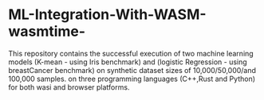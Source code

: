 # ML-Integration-With-WASM-wasmtime-
This repository contains the successful execution of two machine learning models (K-mean - using Iris benchmark) and (logistic Regression - using breastCancer benchmark) on synthetic dataset sizes of 10,000/50,000/and 100,000 samples. on three programming languages (C++,Rust and Python) for both wasi and browser platforms. 
